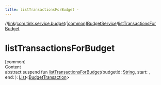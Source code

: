 ```yaml
---
title: listTransactionsForBudget -
---
```

//[link](../../index.md)/[com.tink.service.budget](../index.md)/[[common]BudgetService](index.md)/[listTransactionsForBudget](list-transactions-for-budget.md)



# listTransactionsForBudget  
[common]  
Content  
abstract suspend fun [listTransactionsForBudget](list-transactions-for-budget.md)(budgetId: [String](https://kotlinlang.org/api/latest/jvm/stdlib/kotlin/-string/index.html), start: <ERROR CLASS>, end: <ERROR CLASS>): [List](https://kotlinlang.org/api/latest/jvm/stdlib/kotlin.collections/-list/index.html)<[BudgetTransaction](../../com.tink.model.budget/index.md#%5Bcom.tink.model.budget%2FBudgetTransaction%2F%2F%2FPointingToDeclaration%2F%5D%2FClasslikes%2F1647702525)>  



